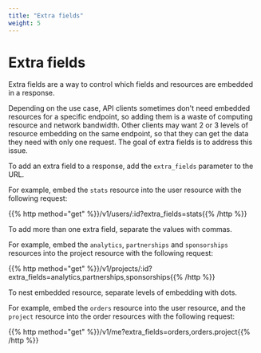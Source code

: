 ```yaml
---
title: "Extra fields"
weight: 5
---
```


# Extra fields

Extra fields are a way to control which fields and resources are embedded in a response.

Depending on the use case, API clients sometimes don't need embedded resources for a specific endpoint, so adding them is a waste of computing resource and network bandwidth. Other clients may want 2 or 3 levels of resource embedding on the same endpoint, so that they can get the data they need with only one request. The goal of extra fields is to address this issue.

To add an extra field to a response, add the `extra_fields` parameter to the URL.

For example, embed the `stats` resource into the user resource with the following request:

{{% http method="get" %}}/v1/users/:id?extra_fields=stats{{% /http %}}

To add more than one extra field, separate the values with commas.

For example, embed the `analytics`, `partnerships` and `sponsorships` resources into the project resource with the following request:

{{% http method="get" %}}/v1/projects/:id?extra_fields=analytics,partnerships,sponsorships{{% /http %}}

To nest embedded resource, separate levels of embedding with dots.

For example, embed the `orders` resource into the user resource, and the `project` resource into the order resources with the following request:

{{% http method="get" %}}/v1/me?extra_fields=orders,orders.project{{% /http %}}
